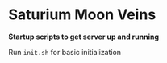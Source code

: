 # Saturium Moon Veins

**Startup scripts to get server up and running**

Run `init.sh` for basic initialization

